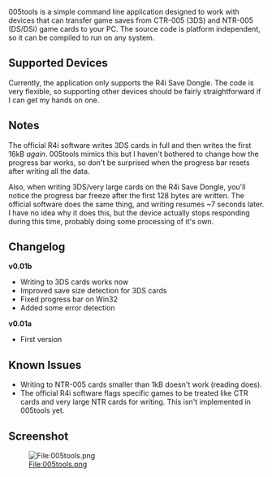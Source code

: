 005tools is a simple command line application designed to work with
devices that can transfer game saves from CTR-005 (3DS) and NTR-005
(DS/DSi) game cards to your PC. The source code is platform independent,
so it can be compiled to run on any system.

## Supported Devices

Currently, the application only supports the R4i Save Dongle. The code
is very flexible, so supporting other devices should be fairly
straightforward if I can get my hands on one.

## Notes

The official R4i software writes 3DS cards in full and then writes the
first 16kB *again*. 005tools mimics this but I haven't bothered to
change how the progress bar works, so don't be surprised when the
progress bar resets after writing all the data.

Also, when writing 3DS/very large cards on the R4i Save Dongle, you'll
notice the progress bar freeze after the first 128 bytes are written.
The official software does the same thing, and writing resumes ~7
seconds later. I have no idea why it does this, but the device actually
stops responding during this time, probably doing some processing of
it's own.

## Changelog

**v0.01b**

- Writing to 3DS cards works now
- Improved save size detection for 3DS cards
- Fixed progress bar on Win32
- Added some error detection

**v0.01a**

- First version

## Known Issues

- Writing to NTR-005 cards smaller than 1kB doesn't work (reading does).
- The official R4i software flags specific games to be treated like CTR
  cards and very large NTR cards for writing. This isn't implemented in
  005tools yet.

## Screenshot

<figure>
<img src="005tools.png" title="File:005tools.png" />
<figcaption><a
href="File:005tools.png">File:005tools.png</a></figcaption>
</figure>